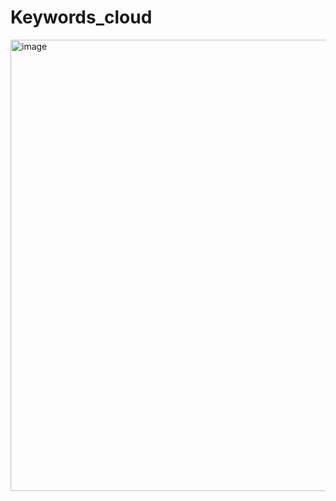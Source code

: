 # Keywords_cloud
<img width="722" alt="image" src="https://user-images.githubusercontent.com/56249874/136093202-dc51a231-6b45-4b58-9417-e89d56e3dbbd.png">
